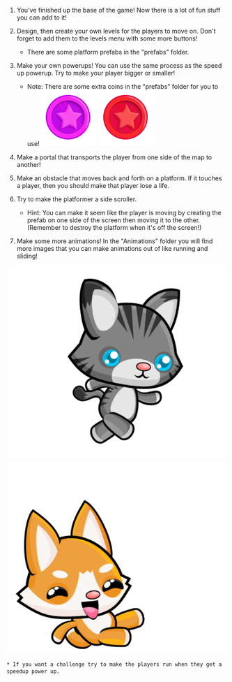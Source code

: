 1. You've finished up the base of the game! Now there is a lot of fun stuff you can add to it!

2. Design, then create your own levels for the players to move on. Don't forget to add them to the levels menu with some more buttons!

    * There are some platform prefabs in the "prefabs" folder.
    
    
    
3. Make your own powerups! You can use the same process as the speed up powerup. Try to make your player bigger or smaller!

    * Note: There are some extra coins in the "prefabs" folder for you to use!
    ![](/assets/pinkPowerup.png) ![](/assets/redPowerup.png)


4. Make a portal that transports the player from one side of the map to another!

6. Make an obstacle that moves back and forth on a platform. If it touches a player, then you should make that player lose a life.

5. Try to make the platformer a side scroller. 

    * Hint: You can make it seem like the player is moving by creating the prefab on one side of the screen then moving it to the other. (Remember to destroy the platform when it's off the screen!)
       


6. Make some more animations! In the "Animations" folder you will find more images that you can make animations out of like running and sliding!

![](/assets/Run.png) ![](/assets/Slide.png)

    * If you want a challenge try to make the players run when they get a speedup power up.

